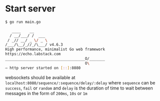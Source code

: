 # Start server

```sh
$ go run main.go

   ____    __
  / __/___/ /  ___
 / _// __/ _ \/ _ \
/___/\__/_//_/\___/ v4.6.3
High performance, minimalist Go web framework
https://echo.labstack.com
____________________________________O/_______
                                    O\
⇨ http server started on [::]:8080
```

websockets should be available at `localhost:8080/sequence/:sequence/delay/:delay`
where `sequence` can be `success`, `fail` or `random` and `delay` is the duration of time to wait between messages in the form of `200ms`, `10s` or `1m`